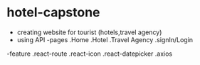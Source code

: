 # hotel-capstone

- creating website for tourist (hotels,travel agency)
- using API
  -pages
  .Home
  .Hotel
  .Travel Agency
  .signIn/Login

-feature
.react-route
.react-icon
.react-datepicker
.axios
